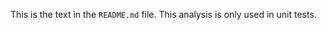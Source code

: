 <!--
Title: Parameters
Description: An analysis for unit testing action parameters.
-->

This is the text in the `README.md` file.
This analysis is only used in unit tests.
